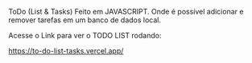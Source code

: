ToDo (List & Tasks) Feito em JAVASCRIPT. Onde é possível adicionar e remover tarefas em um banco de dados local.

Acesse o Link para ver o TODO LIST rodando:

https://to-do-list-tasks.vercel.app/
